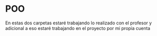 # POO

En estas dos carpetas estaré trabajando lo realizado con el profesor y adicional a eso estaré trabajando en el proyecto por mi propia cuenta
